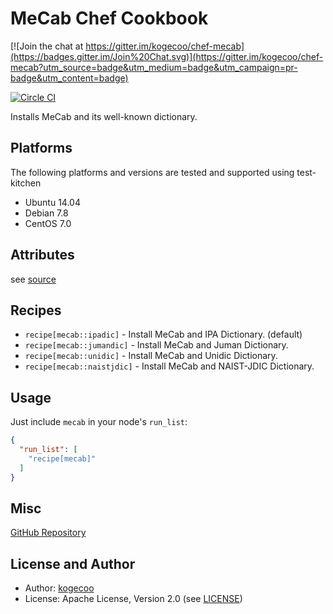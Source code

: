 MeCab Chef Cookbook
=======================

[![Join the chat at https://gitter.im/kogecoo/chef-mecab](https://badges.gitter.im/Join%20Chat.svg)](https://gitter.im/kogecoo/chef-mecab?utm_source=badge&utm_medium=badge&utm_campaign=pr-badge&utm_content=badge)

[![Circle CI](https://circleci.com/gh/kogecoo/chef-mecab.svg?style=svg)](https://circleci.com/gh/kogecoo/chef-mecab)

Installs MeCab and its well-known dictionary.

Platforms
---------
The following platforms and versions are tested and supported using test-kitchen

* Ubuntu 14.04
* Debian 7.8
* CentOS 7.0

Attributes
-----
see [source](attributes/default.rb)

Recipes
----------
* `recipe[mecab::ipadic]` - Install MeCab and IPA Dictionary. (default)
* `recipe[mecab::jumandic]` - Install MeCab and Juman Dictionary.
* `recipe[mecab::unidic]` - Install MeCab and Unidic Dictionary.
* `recipe[mecab::naistjdic]` - Install MeCab and NAIST-JDIC Dictionary.

Usage
-----
Just include `mecab` in your node's `run_list`:

```json
{
  "run_list": [
    "recipe[mecab]"
  ]
}
```

Misc
----
[GitHub Repository](http://github.com/kogecoo/chef-mecab)

License and Author
-------------------
- Author: [kogecoo](http://github.com/kogecoo)
- License: Apache License, Version 2.0 (see [LICENSE](LICENSE))
